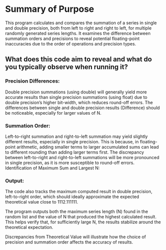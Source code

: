 # Summary of Purpose
This program calculates and compares the summation of a series in single and double precision, both from left to right and right to left, for multiple randomly generated series lengths. It examines the difference between summation orders and precisions to reveal potential floating-point inaccuracies due to the order of operations and precision types.
## What does this code aim to reveal and what do you typically observe when running it?
### Precision Differences:
Double precision summations (using double) will generally yield more accurate results than single precision summations (using float) due to double precision’s higher bit-width, which reduces round-off errors.
The differences between single and double precision results (Difference) should be noticeable, especially for larger values of N.
### Summation Order:
Left-to-right summation and right-to-left summation may yield slightly different results, especially in single precision. This is because, in floating-point arithmetic, adding smaller terms to larger accumulated sums can lead to different rounding than adding larger terms first.
The discrepancy between left-to-right and right-to-left summations will be more pronounced in single precision, as it is more susceptible to round-off errors.
Identification of Maximum Sum and Largest N:
### Output:
The code also tracks the maximum computed result in double precision, left-to-right order, which should ideally approximate the expected theoretical value close to 1112.111111.

The program outputs both the maximum series length (N) found in the random list and the value of N that produced the highest calculated result. This helps verify that, for sufficiently large N, the results stabilize around the theoretical expectation.

Discrepancies from Theoretical Value will illustrate how the choice of precision and summation order affects the accuracy of results.
